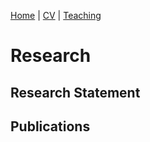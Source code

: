 [Home](README.md)  |    [CV](cv.md)   |    [Teaching](teaching.md)

# Research

## Research Statement

## Publications